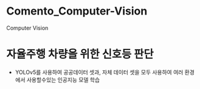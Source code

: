 # Comento_Computer-Vision
Computer Vision

# 자율주행 차량을 위한 신호등 판단
- YOLOv5를 사용하여 공공데이터 셋과, 자체 데이터 셋을 모두 사용하여 여러 환경에서 사용할수있는 인공지능 모델 학습
